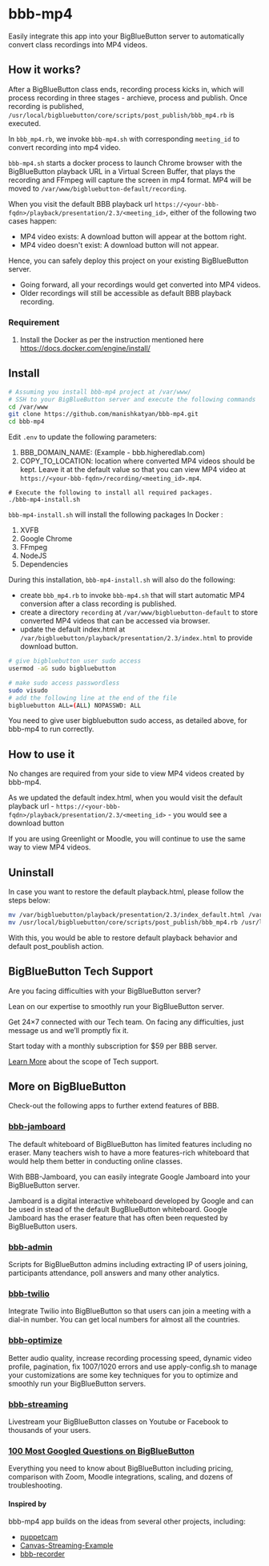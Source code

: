 # bbb-mp4
Easily integrate this app into your BigBlueButton server to automatically convert class recordings into MP4 videos.


## How it works?

After a BigBlueButton class ends, recording process kicks in, which will process recording in three stages - archieve, process and publish. Once recording is published, `/usr/local/bigbluebutton/core/scripts/post_publish/bbb_mp4.rb` is executed.

In `bbb_mp4.rb`, we invoke `bbb-mp4.sh` with corresponding `meeting_id` to convert recording into mp4 video.

`bbb-mp4.sh` starts a docker process to launch Chrome browser with the BigBlueButton playback URL in a Virtual Screen Buffer, that plays the recording and FFmpeg will capture the screen in mp4 format. MP4 will be moved to `/var/www/bigbluebutton-default/recording`.

When you visit the default BBB playback url `https://<your-bbb-fqdn>/playback/presentation/2.3/<meeting_id>`, either of the following two cases happen:
- MP4 video exists: A download button will appear at the bottom right. 
- MP4 video doesn't exist: A download button will not appear.

Hence, you can safely deploy this project on your existing BigBlueButton server. 
- Going forward, all your recordings would get converted into MP4 videos. 
- Older recordings will still be accessible as default BBB playback recording.

### Requirement 
1. Install the Docker as per the instruction mentioned here https://docs.docker.com/engine/install/

##  Install

```sh
# Assuming you install bbb-mp4 project at /var/www/
# SSH to your BigBlueButton server and execute the following commands
cd /var/www
git clone https://github.com/manishkatyan/bbb-mp4.git
cd bbb-mp4
```
Edit `.env` to update the following parameters:
1. BBB_DOMAIN_NAME: <it will be automatically updated through bbb-mp4-install.sh> (Example - bbb.higheredlab.com)
2. COPY_TO_LOCATION: location where converted MP4 videos should be kept. Leave it at the default value so that you can view MP4 video at `https://<your-bbb-fqdn>/recording/<meeting_id>.mp4`.


```ssh
# Execute the following to install all required packages. 
./bbb-mp4-install.sh
```
`bbb-mp4-install.sh` will install the following packages In Docker :
1. XVFB
2. Google Chrome
3. FFmpeg
4. NodeJS
5. Dependencies

During this installation, `bbb-mp4-install.sh` will also do the following:
- create  `bbb_mp4.rb` to invoke `bbb-mp4.sh` that will start automatic MP4 conversion after a class recording is published. 
- create a directory `recording` at `/var/www/bigbluebutton-default` to store converted MP4 videos that can be accessed via browser.
- update the default index.html at `/var/bigbluebutton/playback/presentation/2.3/index.html` to provide download button.

```sh
# give bigbluebutton user sudo access
usermod -aG sudo bigbluebutton

# make sudo access passwordless
sudo visudo
# add the following line at the end of the file
bigbluebutton ALL=(ALL) NOPASSWD: ALL

```
You need to give user bigbluebutton sudo access, as detailed above, for bbb-mp4 to run correctly. 

## How to use it

No changes are required from your side to view MP4 videos created by bbb-mp4. 

As we updated the default index.html, when you would visit the default playback url - `https://<your-bbb-fqdn>/playback/presentation/2.3/<meeting_id>` - you would see a download button

If you are using Greenlight or Moodle, you will continue to use the same way to view MP4 videos.

## Uninstall

In case you want to restore the default playback.html, please follow the steps below:

```sh
mv /var/bigbluebutton/playback/presentation/2.3/index_default.html /var/bigbluebutton/playback/presentation/2.3/index.html
mv /usr/local/bigbluebutton/core/scripts/post_publish/bbb_mp4.rb /usr/local/bigbluebutton/core/scripts/post_publish/bbb_mp4.rb.old
```
With this, you would be able to restore default playback behavior and default post_poublish action.

## BigBlueButton Tech Support

Are you facing difficulties with your BigBlueButton server?

Lean on our expertise to smoothly run your BigBlueButton server.

Get 24×7 connected with our Tech team. On facing any difficulties, just message us and we’ll promptly fix it.

Start today with a monthly subscription for $59 per BBB server.

[Learn More](https://higheredlab.com/bigbluebutton-support/) about the scope of Tech support.

## More on BigBlueButton

Check-out the following apps to further extend features of BBB.

### [bbb-jamboard](https://github.com/manishkatyan/bbb-jamboard)

The default whiteboard of BigBlueButton has limited features including no eraser. Many teachers wish to have a more features-rich whiteboard that would help them better in conducting online classes.

With BBB-Jamboard, you can easily integrate Google Jamboard into your BigBlueButton server.

Jamboard is a digital interactive whiteboard developed by Google and can be used in stead of the default BugBlueButton whiteboard. Google Jamboard has the eraser feature that has often been requested by BigBlueButton users.

### [bbb-admin](https://github.com/manishkatyan/bbb-admin)

Scripts for BigBlueButton admins including extracting IP of users joining, participants attendance, poll answers and many other analytics. 

### [bbb-twilio](https://github.com/manishkatyan/bbb-twilio)

Integrate Twilio into BigBlueButton so that users can join a meeting with a dial-in number. You can get local numbers for almost all the countries.

### [bbb-optimize](https://github.com/manishkatyan/bbb-customize)

Better audio quality, increase recording processing speed, dynamic video profile, pagination, fix 1007/1020 errors and use apply-config.sh to manage your customizations are some key techniques for you to optimize and smoothly run your BigBlueButton servers.

### [bbb-streaming](https://github.com/manishkatyan/bbb-streaming)

Livestream your BigBlueButton classes on Youtube or Facebook to thousands of your users.

### [100 Most Googled Questions on BigBlueButton](https://higheredlab.com/bigbluebutton-guide/)

Everything you need to know about BigBlueButton including pricing, comparison with Zoom, Moodle integrations, scaling, and dozens of troubleshooting.

#### Inspired by

bbb-mp4 app builds on the ideas from several other projects, including:
- [puppetcam](https://github.com/muralikg/puppetcam)
- [Canvas-Streaming-Example](https://github.com/fbsamples/Canvas-Streaming-Example)
- [bbb-recorder](https://github.com/jibon57/bbb-recorder)

